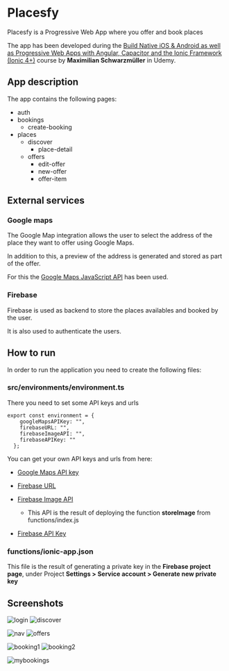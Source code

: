 # Placesfy

Placesfy is a Progressive Web App where you offer and book places

The app has been developed during the [Build Native iOS & Android as well as Progressive Web Apps with Angular, Capacitor and the Ionic Framework (Ionic 4+)](https://www.udemy.com/course/ionic-2-the-practical-guide-to-building-ios-android-apps/) course by **Maximilian Schwarzmüller** in Udemy.

## App description

The app contains the following pages:

- auth
- bookings
  - create-booking
- places
  - discover
    - place-detail
  - offers
    - edit-offer
    - new-offer
    - offer-item

## External services

### Google maps

The Google Map integration allows the user to select the address of the place they want to offer using Google Maps.

In addition to this, a preview of the address is generated and stored as part of the offer.

For this the [Google Maps JavaScript API](https://developers.google.com/maps/documentation/javascript/overview) has been used.

### Firebase

Firebase is used as backend to store the places availables and booked by the user.

It is also used to authenticate the users.

## How to run

In order to run the application you need to create the following files:

### src/environments/environment.ts

There you need to set some API keys and urls

```
export const environment = {
    googleMapsAPIKey: "",
    firebaseURL: "",
    firebaseImageAPI: "",
    firebaseAPIKey: ""
  };
```

You can get your own API keys and urls from here:

- [Google Maps API key](https://developers.google.com/maps/documentation/javascript/get-api-key)

* [Firebase URL](https://stackoverflow.com/questions/40168564/where-can-i-find-my-firebase-reference-url-in-firebase-account)

* [Firebase Image API](https://firebase.google.com/docs/functions/get-started)

  - This API is the result of deploying the function **storeImage** from functions/index.js

* [Firebase API Key](https://stackoverflow.com/questions/40168564/where-can-i-find-my-firebase-reference-url-in-firebase-account)

### functions/ionic-app.json

This file is the result of generating a private key in the **Firebase project page**, under Project **Settings > Service account > Generate new private key**

## Screenshots

![login](res/images/login.png)
![discover](res/images/discover.png)

![nav](res/images/nav.png)
![offers](res/images/offers.png)

![booking1](res/images/booking1.png)
![booking2](res/images/booking2.png)

![mybookings](res/images/mybookings.png)
